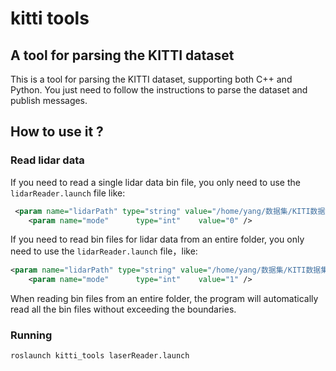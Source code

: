 # kitti tools

## A tool for parsing the KITTI dataset

This is a tool for parsing the KITTI dataset, supporting both C++ and Python. You just need to follow the instructions to parse the dataset and publish messages.

## How to use it ?

### Read lidar data

If you need to read a single lidar data bin file, you only need to use the `lidarReader.launch` file like:

```xml
 <param name="lidarPath" type="string" value="/home/yang/数据集/KITI数据集/2024-8-4_FULL-KITI-DataSet/kitti/dataset/sequences/00/velodyne/000001.bin" />
    <param name="mode"      type="int"    value="0" />
```

If you need to read bin files for lidar data from an entire folder, you only need to use the `lidarReader.launch`  file，like:

```xml
<param name="lidarPath" type="string" value="/home/yang/数据集/KITI数据集/2024-8-4_FULL-KITI-DataSet/kitti/dataset/sequences/00/velodyne" />
    <param name="mode"      type="int"    value="1" />
```

When reading bin files from an entire folder, the program will automatically read all the bin files without exceeding the boundaries.

### Running

```bash
roslaunch kitti_tools laserReader.launch
```
